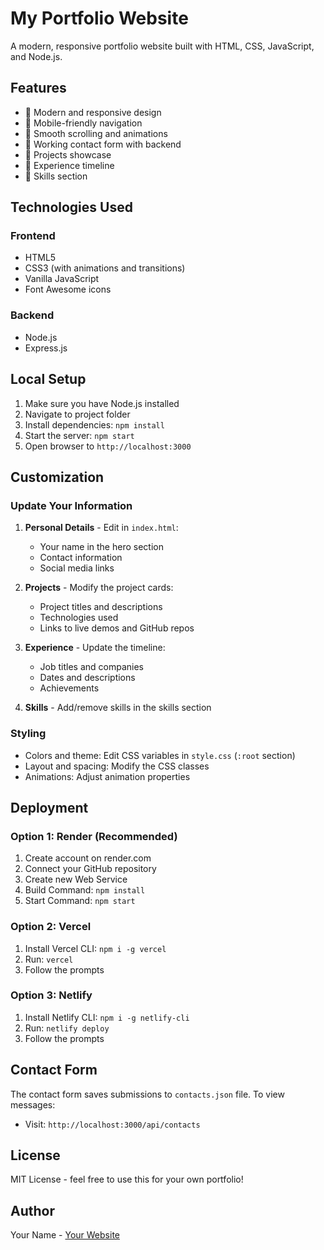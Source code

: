 # My Portfolio Website

A modern, responsive portfolio website built with HTML, CSS, JavaScript, and Node.js.

## Features

- 🎨 Modern and responsive design
- 📱 Mobile-friendly navigation
- 🚀 Smooth scrolling and animations
- 📧 Working contact form with backend
- 💼 Projects showcase
- 📝 Experience timeline
- 🎯 Skills section

## Technologies Used

### Frontend
- HTML5
- CSS3 (with animations and transitions)
- Vanilla JavaScript
- Font Awesome icons

### Backend
- Node.js
- Express.js

## Local Setup

1. Make sure you have Node.js installed
2. Navigate to project folder
3. Install dependencies: `npm install`
4. Start the server: `npm start`
5. Open browser to `http://localhost:3000`

## Customization

### Update Your Information

1. **Personal Details** - Edit in `index.html`:
   - Your name in the hero section
   - Contact information
   - Social media links

2. **Projects** - Modify the project cards:
   - Project titles and descriptions
   - Technologies used
   - Links to live demos and GitHub repos

3. **Experience** - Update the timeline:
   - Job titles and companies
   - Dates and descriptions
   - Achievements

4. **Skills** - Add/remove skills in the skills section

### Styling

- Colors and theme: Edit CSS variables in `style.css` (`:root` section)
- Layout and spacing: Modify the CSS classes
- Animations: Adjust animation properties

## Deployment

### Option 1: Render (Recommended)
1. Create account on render.com
2. Connect your GitHub repository
3. Create new Web Service
4. Build Command: `npm install`
5. Start Command: `npm start`

### Option 2: Vercel
1. Install Vercel CLI: `npm i -g vercel`
2. Run: `vercel`
3. Follow the prompts

### Option 3: Netlify
1. Install Netlify CLI: `npm i -g netlify-cli`
2. Run: `netlify deploy`
3. Follow the prompts

## Contact Form

The contact form saves submissions to `contacts.json` file. To view messages:
- Visit: `http://localhost:3000/api/contacts`

## License

MIT License - feel free to use this for your own portfolio!

## Author

Your Name - [Your Website](https://yourwebsite.com)